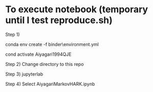 # To execute notebook (temporary until I test reproduce.sh)

Step 1)

conda env create -f binder\environment.yml

cond activate Aiyagari1994QJE

Step 2) Change directory to this repo

Step 3) jupyterlab

Step 4) Select AiyagariMarkovHARK.ipynb
